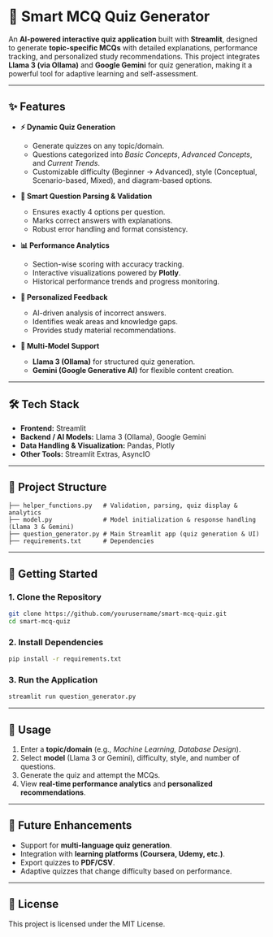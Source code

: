 # 🧠 Smart MCQ Quiz Generator  

An **AI-powered interactive quiz application** built with **Streamlit**, designed to generate **topic-specific MCQs** with detailed explanations, performance tracking, and personalized study recommendations. This project integrates **Llama 3 (via Ollama)** and **Google Gemini** for quiz generation, making it a powerful tool for adaptive learning and self-assessment.  

---

## ✨ Features  

- **⚡ Dynamic Quiz Generation**  
  - Generate quizzes on any topic/domain.  
  - Questions categorized into *Basic Concepts*, *Advanced Concepts*, and *Current Trends*.  
  - Customizable difficulty (Beginner → Advanced), style (Conceptual, Scenario-based, Mixed), and diagram-based options.  

- **📝 Smart Question Parsing & Validation**  
  - Ensures exactly 4 options per question.  
  - Marks correct answers with explanations.  
  - Robust error handling and format consistency.  

- **📊 Performance Analytics**  
  - Section-wise scoring with accuracy tracking.  
  - Interactive visualizations powered by **Plotly**.  
  - Historical performance trends and progress monitoring.  

- **🎯 Personalized Feedback**  
  - AI-driven analysis of incorrect answers.  
  - Identifies weak areas and knowledge gaps.  
  - Provides study material recommendations.  

- **🤖 Multi-Model Support**  
  - **Llama 3 (Ollama)** for structured quiz generation.  
  - **Gemini (Google Generative AI)** for flexible content creation.  

---

## 🛠️ Tech Stack  

- **Frontend:** Streamlit  
- **Backend / AI Models:** Llama 3 (Ollama), Google Gemini  
- **Data Handling & Visualization:** Pandas, Plotly  
- **Other Tools:** Streamlit Extras, AsyncIO  

---

## 📂 Project Structure  

```
├── helper_functions.py   # Validation, parsing, quiz display & analytics  
├── model.py              # Model initialization & response handling (Llama 3 & Gemini)  
├── question_generator.py # Main Streamlit app (quiz generation & UI)  
├── requirements.txt      # Dependencies  
```

---

## 🚀 Getting Started  

### 1. Clone the Repository  
```bash
git clone https://github.com/yourusername/smart-mcq-quiz.git
cd smart-mcq-quiz
```

### 2. Install Dependencies  
```bash
pip install -r requirements.txt
```

### 3. Run the Application  
```bash
streamlit run question_generator.py
```

---

## 📌 Usage  

1. Enter a **topic/domain** (e.g., *Machine Learning, Database Design*).  
2. Select **model** (Llama 3 or Gemini), difficulty, style, and number of questions.  
3. Generate the quiz and attempt the MCQs.  
4. View **real-time performance analytics** and **personalized recommendations**.  

---

## 🎯 Future Enhancements  

- Support for **multi-language quiz generation**.  
- Integration with **learning platforms (Coursera, Udemy, etc.)**.  
- Export quizzes to **PDF/CSV**.  
- Adaptive quizzes that change difficulty based on performance.  

---

## 📜 License  

This project is licensed under the MIT License.  

